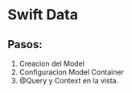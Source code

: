 #  Swift Data

## Pasos:

1. Creacion del Model
2. Configuracion Model Container
3. @Query y Context en la vista.
